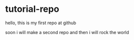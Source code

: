 # tutorial-repo
hello, this is my first repo at github

soon i will make a second repo and then i will rock the world
